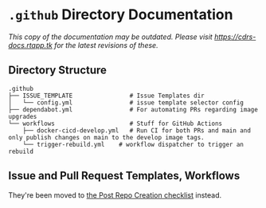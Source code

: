# `.github` Directory Documentation

_This copy of the documentation may be outdated. Please visit <https://cdrs-docs.rtapp.tk> for the latest revisions of these._

## Directory Structure

```
.github
├── ISSUE_TEMPLATE                # Issue Templates dir
│   └── config.yml                # issue template selector config
├── dependabot.yml                # For automating PRs regarding image upgrades
└── workflows                     # Stuff for GitHub Actions
    ├── docker-cicd-develop.yml   # Run CI for both PRs and main and only publish changes on main to the develop image tags.
    └── trigger-rebuild.yml    # workflow dispatcher to trigger an rebuild

```

## Issue and Pull Request Templates, Workflows

They're been moved to [the Post Repo Creation checklist](/docs/post-repo-creation/README.md) instead.
